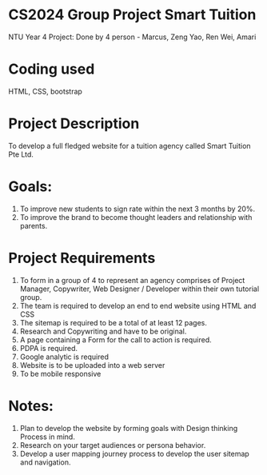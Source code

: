 # CS2024 Group Project Smart Tuition
NTU Year 4 Project: Done by 4 person - Marcus, Zeng Yao, Ren Wei, Amari

# Coding used
HTML, CSS, bootstrap

# Project Description
To develop a full fledged website for a tuition agency called Smart Tuition Pte Ltd.

# Goals:
1. To improve new students to sign rate within the next 3 months by 20%.
2. To improve the brand to become thought leaders and relationship with parents.

# Project Requirements
1. To form in a group of 4 to represent an agency comprises of Project Manager, Copywriter, Web Designer / Developer within their own tutorial group.
2. The team is required to develop an end to end website using HTML and CSS
3. The sitemap is required to be a total of at least 12 pages.
4. Research and Copywriting and have to be original.
5. A page containing a Form for the call to action is required.
6. PDPA is required.
7. Google analytic is required
8. Website is to be uploaded into a web server
9. To be mobile responsive

# Notes:
1. Plan to develop the website by forming goals with Design thinking Process in mind.
2. Research on your target audiences or persona behavior.
3. Develop a user mapping journey process to develop the user sitemap and navigation.
